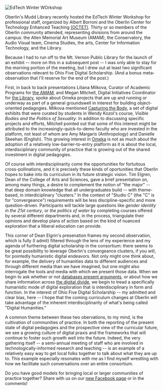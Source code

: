 ![EdTech Winter WOrkshop](http://digitalscholarship.ohio5.org/wp-content/uploads/2015/04/2016-01-13-10.51.24-resized.jpeg "EdTech Winter Workshop Crowd")

Oberlin's Mudd Library recently hosted the EdTech Winter Workshop for professional staff, organized by Albert Borroni and the Oberlin Center for Technology Enhanced Teaching [(OCTET)](https://octet.oberlin.edu/octet/). Thirty or so members of the Oberlin community attended, representing divisions from around the campus: the Allen Memorial Art Museum (AMAM), the Conservatory, the Audio Visual team, Cinema Studies, the arts, Center for Information Technology, and the Library.

Because I had to run off to the Mt. Vernon Public Library for the launch of an exhibit -- more on this in a subsequent post -- I was only able to stay for the morning portion of the meeting, but I drew out at least two significant observations relevant to Ohio Five Digital Scholarship. (And a bonus meta-observation that I'll reserve for the end of the post.)

First, in back to back presentations Liliana Milkova, Curator of Academic Programs for [the AMAM](http://www.oberlin.edu/amam/), and Megan Mitchell, Digital Initiatives Coordinator for [the Library](http://digitalcollections.oberlin.edu/), spoke about Omeka projects that are up and running or underway as part of a general groundswell in interest for building object-oriented pedagogies. Milkova mentioned [Capturing the Body](http://www.oberlinlibstaff.com/omeka_cast202/), a set of digital exhibits that were curated by students in Wendy Kozol's course, *Visible Bodies and the Politics of Sexuality*. In addition to discussing specific projects and efforts, Mitchell pointed out that some of this interest might be attributed to the increasingly-quick-to-demo faculty who are invested in the platform, not least of whom are Amy Margaris (Anthropology) and Danielle Skeehan (English). This growing interest in [Omeka](http://omeka.org/about/) is not as much about the adoption of a relatively low-barrier-to-entry platform as it is about the local, interdisciplinary community of practice that is growing out of the shared investment in digital pedagogies.

Of course with interdisciplinarity come the opportunities for fortuitous cross-pollinations, and it is precisely these kinds of oportunities that Oberlin hopes to bake into its curriculum in its future strategic vision. Tim Elgren, Dean of the College of Arts and Sciences, gave a brief presentation on, among many things, a desire to complement the notion of "the major" -- that deep domain knowledge that all undergraduates build -- with theme-based, in interdiciplinary "clusters." In the context of "Studio C" (the "C" is for "convergeance") requirements will be less discipline-specific and more question-driven. Participants will tackle large questions like *gender identity in the 21st century*, or *the politics of water* by completing courses offered by several different departments and, in the process, triangulate their opinions and develop plans of action based on the kind of nuanced exploration that a lliberal education can provide. 

This corner of Dean Elgrin's presenation frames my second observation, which is fully (I admit) filtered through the lens of my experience and my agenda of furthering digital scholarship in the consortium: there seems to be great possibility to leverage Oberlin's convergeance clusters, if you will, for pointedly humanistic digital endeavors. Not only might one think about, for example, the delivery of humanities data to different audiences and through different media than we have imagined, but one might also interrogate the tools and media with which we present those data. When we begin to ask whether or not [databases present arguments](http://dh101.humanities.ucla.edu/?page_id=37), or about how we share information across [the digital divide](http://www.digitalhumanities.org/dhq/vol/9/2/000208/000208.html), we begin to tread a specifically humanistic mode of digital exploration that is interdisciplinary in form and function. In the interest of Ohio Five Digital Scholarship -- my admitted and clear bias, here -- I hope that the coming curriculum changes at Oberlin will take advantage of the inherent interdisciplinarity of what's being called "Digital Humanities."

A common theme between these two obervations, to my mind, is the cultivation of communities of practice. In both the reporting of the present state of digital pedagogies and the prospective view of the curricular future, we see a growing culture of digital praxis and the frameworks that will continue to foster such growth well into the future. Indeed, the very gathering itself -- a semi-annual meeting of staff who are involved in technologically-informed research and teaching -- is an example of a relatively easy way to get local folks together to talk about what they are up to. This example especially resonates with me as I find myself wrestling with how we facilitate such conversations over an entire consortium.

Do you have good models for bringing local or larger communities of practice together? Share with us on our [new Facebook page](https://www.facebook.com/ohiofiveDS/) or in the comments! 
